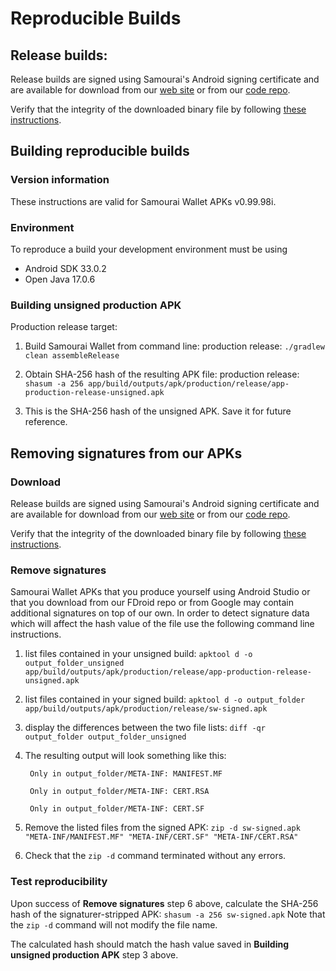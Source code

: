 # Reproducible Builds

## Release builds:

Release builds are signed using Samourai's Android signing certificate and are available for download from our [web site](https://samouraiwallet.com/download) or from our [code repo](https://code.samourai.io/wallet/samourai-wallet/-/tree/master/apk).

Verify that the integrity of the downloaded binary file by following [these instructions](https://docs.samourai.io/en/verification).

## Building reproducible builds

### Version information

These instructions are valid for Samourai Wallet APKs v0.99.98i.

### Environment

To reproduce a build your development environment must be using

* Android SDK 33.0.2
* Open Java 17.0.6

### Building unsigned production APK

Production release target:

1. Build Samourai Wallet from command line:
production release: `./gradlew clean assembleRelease`

2. Obtain SHA-256 hash of the resulting APK file:
production release: `shasum -a 256 app/build/outputs/apk/production/release/app-production-release-unsigned.apk` 

3. This is the SHA-256 hash of the unsigned APK. Save it for future reference.

## Removing signatures from our APKs

### Download

Release builds are signed using Samourai's Android signing certificate and are available for download from our [web site](https://samouraiwallet.com/download) or from our [code repo](https://code.samourai.io/wallet/samourai-wallet/-/tree/master/apk).

Verify that the integrity of the downloaded binary file by following [these instructions](https://docs.samourai.io/en/verification).

### Remove signatures

Samourai Wallet APKs that you produce yourself using Android Studio or that you download from our FDroid repo or from Google may contain additional signatures on top of our own. In order to detect signature data which will affect the hash value of the file use the following command line instructions.

1. list files contained in your unsigned build: `apktool d -o output_folder_unsigned app/build/outputs/apk/production/release/app-production-release-unsigned.apk`

2. list files contained in your signed build: `apktool d -o output_folder app/build/outputs/apk/production/release/sw-signed.apk`

3. display the differences between the two file lists: `diff -qr output_folder output_folder_unsigned`

4. The resulting output will look something like this:

		Only in output_folder/META-INF: MANIFEST.MF  
		
		Only in output_folder/META-INF: CERT.RSA  
		
		Only in output_folder/META-INF: CERT.SF

5. Remove the listed files from the signed APK: 
`zip -d sw-signed.apk "META-INF/MANIFEST.MF" "META-INF/CERT.SF" "META-INF/CERT.RSA"`

6. Check that the `zip -d` command terminated without any errors.

### Test reproducibility

Upon success of **Remove signatures** step 6 above, calculate the SHA-256 hash of the signaturer-stripped APK: `shasum -a 256 sw-signed.apk` Note that the `zip -d` command will not modify the file name.

The calculated hash should match the hash value saved in **Building unsigned production APK** step 3 above.
